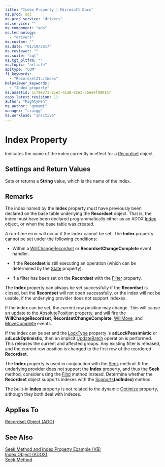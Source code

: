 ```yaml
---
title: "Index Property | Microsoft Docs"
ms.prod: sql
ms.prod_service: "drivers"
ms.service: ""
ms.component: "ado"
ms.technology:
  - "drivers"
ms.custom: ""
ms.date: "01/19/2017"
ms.reviewer: ""
ms.suite: "sql"
ms.tgt_pltfrm: ""
ms.topic: "article"
apitype: "COM"
f1_keywords: 
  - "Recordset21::Index"
helpviewer_keywords: 
  - "Index property"
ms.assetid: 1c79e271-21ec-41a8-8163-c5e89f0001a7
caps.latest.revision: 11
author: "MightyPen"
ms.author: "genemi"
manager: "craigg"
ms.workload: "Inactive"
---
```

# Index Property
Indicates the name of the index currently in effect for a [Recordset](../../../ado/reference/ado-api/recordset-object-ado.md) object.  
  
## Settings and Return Values  
 Sets or returns a **String** value, which is the name of the index.  
  
## Remarks  
 The index named by the **Index** property must have previously been declared on the base table underlying the **Recordset** object. That is, the index must have been declared programmatically either as an ADOX [Index](../../../ado/reference/adox-api/index-object-adox.md) object, or when the base table was created.  
  
 A run-time error will occur if the index cannot be set. The **Index** property cannot be set under the following conditions:  
  
-   Within a [WillChangeRecordset](../../../ado/reference/ado-api/willchangerecordset-and-recordsetchangecomplete-events-ado.md) or **RecordsetChangeComplete** event handler.  
  
-   If the **Recordset** is still executing an operation (which can be determined by the [State](../../../ado/reference/ado-api/state-property-ado.md) property).  
  
-   If a filter has been set on the **Recordset** with the [Filter](../../../ado/reference/ado-api/filter-property.md) property.  
  
 The **Index** property can always be set successfully if the **Recordset** is closed, but the **Recordset** will not open successfully, or the index will not be usable, if the underlying provider does not support indexes.  
  
 If the index can be set, the current row position may change. This will cause an update to the [AbsolutePosition](../../../ado/reference/ado-api/absoluteposition-property-ado.md) property, and will fire the **WillChangeRecordset**, **RecordsetChangeComplete**, [WillMove](../../../ado/reference/ado-api/willmove-and-movecomplete-events-ado.md), and [MoveComplete](../../../ado/reference/ado-api/willmove-and-movecomplete-events-ado.md) events.  
  
 If the index can be set and the [LockType](../../../ado/reference/ado-api/locktype-property-ado.md) property is **adLockPessimistic** or **adLockOptimistic**, then an implicit [UpdateBatch](../../../ado/reference/ado-api/updatebatch-method.md) operation is performed. This releases the current and affected groups. Any existing filter is released, and the current row position is changed to the first row of the reordered **Recordset**.  
  
 The **Index** property is used in conjunction with the [Seek](../../../ado/reference/ado-api/seek-method.md) method. If the underlying provider does not support the **Index** property, and thus the **Seek** method, consider using the [Find](../../../ado/reference/ado-api/find-method-ado.md) method instead. Determine whether the **Recordset** object supports indexes with the [Supports](../../../ado/reference/ado-api/supports-method.md)**(adIndex)** method.  
  
 The built-in **Index** property is not related to the dynamic [Optimize](../../../ado/reference/ado-api/optimize-property-dynamic-ado.md) property, although they both deal with indexes.  
  
## Applies To  
 [Recordset Object (ADO)](../../../ado/reference/ado-api/recordset-object-ado.md)  
  
## See Also  
 [Seek Method and Index Property Example (VB)](../../../ado/reference/ado-api/seek-method-and-index-property-example-vb.md)   
 [Index Object (ADOX)](../../../ado/reference/adox-api/index-object-adox.md)   
 [Seek Method](../../../ado/reference/ado-api/seek-method.md)
